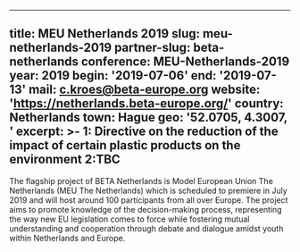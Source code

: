 ---
title: MEU Netherlands 2019
slug: meu-netherlands-2019
partner-slug: beta-netherlands
conference: MEU-Netherlands-2019
year: 2019
begin: '2019-07-06'
end: '2019-07-13'
mail: c.kroes@beta-europe.org
website: 'https://netherlands.beta-europe.org/'
country: Netherlands
town: Hague
geo: '52.0705, 4.3007, '
excerpt: >-
1: Directive on the reduction of the impact of certain plastic products on the environment 2:TBC
  ---
  The flagship project of BETA Netherlands is Model European Union The Netherlands (MEU The Netherlands) which is scheduled to premiere in July 2019 and will host around 100 participants from all over Europe. The project aims to promote knowledge of the decision-making process, representing the way new EU legislation comes to force while fostering mutual understanding and cooperation through debate and dialogue amidst youth within Netherlands and Europe.
